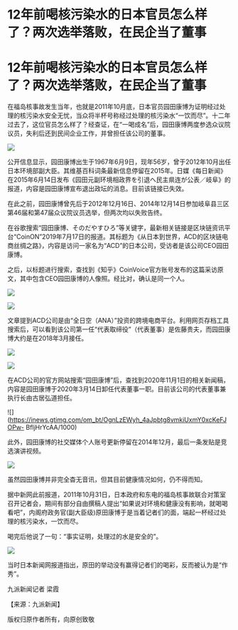 # 12年前喝核污染水的日本官员怎么样了？两次选举落败，在民企当了董事

# 12年前喝核污染水的日本官员怎么样了？两次选举落败，在民企当了董事

在福岛核事故发生当年，也就是2011年10月底，日本官员园田康博为证明经过处理的核污染水安全无忧，当众将半杯号称经过处理的核污染水“一饮而尽”。十二年过去了，这位官员怎么样了？经查证，在“一喝成名”后，园田康博两度参选众议院议员，失利后还到民间企业工作，并曾担任该公司的董事。

![](https://inews.gtimg.com/om_bt/OPzxrHclfLZBxrEyL1Jbc5k3ftHObg6-__M3YL_LisUlUAA/1000)

公开信息显示，园田康博出生于1967年6月9日，现年56岁，曾于2012年10月出任日本环境部副大臣。其维基百科词条最新信息停留在2015年。日媒《每日新闻》在2015年6月14日发布《园田元副环境相政界を引退へ民主県连が公表／岐阜》的报道，内容是园田康博宣布退出政坛的消息。目前该链接已失效。

在此之前，园田康博曾先后于2012年12月16日、2014年12月14日参加岐阜县三区第46届和第47届众议院议员选举，但两次均以失败告终。

在谷歌搜索“园田康博、そのだやすひろ”等关键字，最新相关链接是区块链资讯平台“CoinON”2019年7月17日的报道。其标题为《从日本到世界，ACD的区块链电商丝绸之路》，内容是访问一家名为“ACD”的日本公司，受访者是该公司CEO园田康博。

之后，以标题进行搜索，查找到《知乎》CoinVoice官方账号发布的这篇采访原文，其中包含CEO园田康博的人像照。经比对，确认是同一个人。

![](https://inews.gtimg.com/om_bt/OiFmfffRNLdF1fv567TvTCkMtPL43bMksCWmEbaR2MbwwAA/1000)

![](https://inews.gtimg.com/om_bt/OeqALNjfCBWNF5Re6DlPJjjoYpb9Enc5aO0fbhwmCaPz0AA/1000)

文章提到ACD公司是由“全日空（ANA）”投资的跨境电商平台。利用网页存档工具搜索后，可以看到该公司第一任“代表取缔役”（代表董事）是佐藤贵夫，而园田康博大约是在2018年3月接任。

![](https://inews.gtimg.com/om_bt/O8XkRBOUZIp6lDOSUU4YYbUCuaFFNdv5neJVg0ZIycSCcAA/1000)

![](https://inews.gtimg.com/om_bt/Oi5bw1o5vqK4dqYlrHmGWhzGaojWFjZ2oetElKD9cJTqcAA/1000)

在ACD公司的官方网站搜索“园田康博”后，查找到2020年11月1日的相关新闻稿，内容是园田康博于2020年3月14日卸任代表董事一职。目前该公司的代表董事兼执行长由古居弘道担任。

![](https://inews.gtimg.com/om_bt/OgnLzEWyh_4aJpbtg8vmkiUxmY0xcKeFJOPw-
BfljHrYcAA/1000)

此外，园田康博的社交媒体个人账号更新停留在2014年12月，最后一条发贴是竞选演讲视频。

![](https://inews.gtimg.com/om_bt/O03t2q6w7BWn3ye666CXefITr9-JPNOKwJLFxUf_hW4R8AA/1000)

虽然园田康博并非完全杳无音讯，但其目前健康情况如何，仍不得而知。

据中新网此前报道，2011年10月31日，日本政府和东电的福岛核事故联合对策室召开记者会，期间有部分自由撰稿人提出“如果说对环境和健康没有影响，就喝喝看吧”，内阁府政务官(副大臣级)原田康博于是当着记者们的面，端起一杯经过处理的核污染水，一饮而尽。

喝完后他说了一句：“事实证明，处理过的水是安全的”。

![](https://inews.gtimg.com/om_bt/O4dxeqYSwUlKvPANYN9pzBhwOWGX9oH6l_NiwEfO4MXUoAA/1000)

当时日本新闻网报道指出，原田的举动没有赢得记者们的喝彩，反而被认为是“作秀”。

九派新闻记者 梁霞

【来源：九派新闻】

版权归原作者所有，向原创致敬

